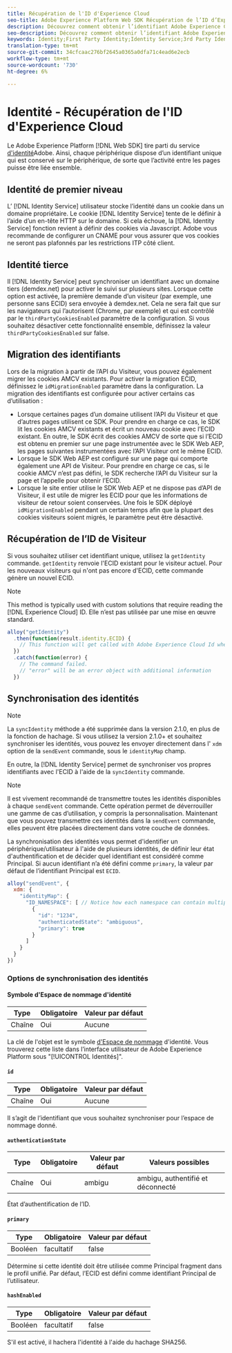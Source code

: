 ```yaml
---
title: Récupération de l'ID d'Experience Cloud
seo-title: Adobe Experience Platform Web SDK Récupération de l’ID d’Experience Cloud
description: Découvrez comment obtenir l’identifiant Adobe Experience Cloud.
seo-description: Découvrez comment obtenir l’identifiant Adobe Experience Cloud.
keywords: Identity;First Party Identity;Identity Service;3rd Party Identity;ID Migration;Visitor ID;third party identity;thirdPartyCookiesEnabled;idMigrationEnabled;getIdentity;Syncing Identities;syncIdentity;sendEvent;identityMap;primary;ecid;Identity Namespace;namespace id;authenticationState;hashEnabled;
translation-type: tm+mt
source-git-commit: 34cfcaac276bf2645a0365a0dfa71c4ead6e2ecb
workflow-type: tm+mt
source-wordcount: '730'
ht-degree: 6%

---
```



# Identité - Récupération de l&#39;ID d&#39;Experience Cloud

Le Adobe Experience Platform [!DNL Web SDK] tire parti du service [d&#39;identité](../../identity-service/ecid.md)Adobe. Ainsi, chaque périphérique dispose d’un identifiant unique qui est conservé sur le périphérique, de sorte que l’activité entre les pages puisse être liée ensemble.

## Identité de premier niveau

L’ [!DNL Identity Service] utilisateur stocke l’identité dans un cookie dans un domaine propriétaire. Le cookie [!DNL Identity Service] tente de le définir à l’aide d’un en-tête HTTP sur le domaine. Si cela échoue, la [!DNL Identity Service] fonction revient à définir des cookies via Javascript. Adobe vous recommande de configurer un CNAME pour vous assurer que vos cookies ne seront pas plafonnés par les restrictions ITP côté client.

## Identité tierce

Il [!DNL Identity Service] peut synchroniser un identifiant avec un domaine tiers (demdex.net) pour activer le suivi sur plusieurs sites. Lorsque cette option est activée, la première demande d’un visiteur (par exemple, une personne sans ECID) sera envoyée à demdex.net. Cela ne sera fait que sur les navigateurs qui l’autorisent (Chrome, par exemple) et qui est contrôlé par le `thirdPartyCookiesEnabled` paramètre de la configuration. Si vous souhaitez désactiver cette fonctionnalité ensemble, définissez la valeur `thirdPartyCookiesEnabled` sur false.

## Migration des identifiants

Lors de la migration à partir de l’API du Visiteur, vous pouvez également migrer les cookies AMCV existants. Pour activer la migration ECID, définissez le `idMigrationEnabled` paramètre dans la configuration. La migration des identifiants est configurée pour activer certains cas d’utilisation :

* Lorsque certaines pages d’un domaine utilisent l’API du Visiteur et que d’autres pages utilisent ce SDK. Pour prendre en charge ce cas, le SDK lit les cookies AMCV existants et écrit un nouveau cookie avec l’ECID existant. En outre, le SDK écrit des cookies AMCV de sorte que si l’ECID est obtenu en premier sur une page instrumentée avec le SDK Web AEP, les pages suivantes instrumentées avec l’API Visiteur ont le même ECID.
* Lorsque le SDK Web AEP est configuré sur une page qui comporte également une API de Visiteur. Pour prendre en charge ce cas, si le cookie AMCV n’est pas défini, le SDK recherche l’API du Visiteur sur la page et l’appelle pour obtenir l’ECID.
* Lorsque le site entier utilise le SDK Web AEP et ne dispose pas d’API de Visiteur, il est utile de migrer les ECID pour que les informations de visiteur de retour soient conservées. Une fois le SDK déployé `idMigrationEnabled` pendant un certain temps afin que la plupart des cookies visiteurs soient migrés, le paramètre peut être désactivé.

## Récupération de l’ID de Visiteur

Si vous souhaitez utiliser cet identifiant unique, utilisez la `getIdentity` commande. `getIdentity` renvoie l&#39;ECID existant pour le visiteur actuel. Pour les nouveaux visiteurs qui n&#39;ont pas encore d&#39;ECID, cette commande génère un nouvel ECID.

>[!NOTE]
>
>This method is typically used with custom solutions that require reading the [!DNL Experience Cloud] ID. Elle n’est pas utilisée par une mise en œuvre standard.

```javascript
alloy("getIdentity")
  .then(function(result.identity.ECID) {
    // This function will get called with Adobe Experience Cloud Id when the command promise is resolved
  })
  .catch(function(error) {
    // The command failed.
    // "error" will be an error object with additional information
  })
```

## Synchronisation des identités

>[!NOTE]
>
>La `syncIdentity` méthode a été supprimée dans la version 2.1.0, en plus de la fonction de hachage. Si vous utilisez la version 2.1.0+ et souhaitez synchroniser les identités, vous pouvez les envoyer directement dans l&#39; `xdm` option de la `sendEvent` commande, sous le `identityMap` champ.

En outre, la [!DNL Identity Service] permet de synchroniser vos propres identifiants avec l&#39;ECID à l&#39;aide de la `syncIdentity` commande.

>[!NOTE]
>
>Il est vivement recommandé de transmettre toutes les identités disponibles à chaque `sendEvent` commande. Cette opération permet de déverrouiller une gamme de cas d’utilisation, y compris la personnalisation. Maintenant que vous pouvez transmettre ces identités dans la `sendEvent` commande, elles peuvent être placées directement dans votre couche de données.

La synchronisation des identités vous permet d&#39;identifier un périphérique/utilisateur à l&#39;aide de plusieurs identités, de définir leur état d&#39;authentification et de décider quel identifiant est considéré comme Principal. Si aucun identifiant n’a été défini comme `primary`, la valeur par défaut de l’identifiant Principal est `ECID`.

```javascript
alloy("sendEvent", {
  xdm: {
    "identityMap": {
      "ID_NAMESPACE": [ // Notice how each namespace can contain multiple identifiers.
        {
          "id": "1234",
          "authenticatedState": "ambiguous",
          "primary": true
        }
      ]
    }
  }
})
```


### Options de synchronisation des identités

#### Symbole d&#39;Espace de nommage d&#39;identité

| **Type** | **Obligatoire** | **Valeur par défaut** |
| -------- | ------------ | ----------------- |
| Chaîne | Oui | Aucune |

La clé de l&#39;objet est le symbole [d&#39;Espace de nommage](../../identity-service/namespaces.md) d&#39;identité. Vous trouverez cette liste dans l’interface utilisateur de Adobe Experience Platform sous &quot;[!UICONTROL Identités]&quot;.

#### `id`

| **Type** | **Obligatoire** | **Valeur par défaut** |
| -------- | ------------ | ----------------- |
| Chaîne | Oui | Aucune |

Il s’agit de l’identifiant que vous souhaitez synchroniser pour l’espace de nommage donné.

#### `authenticationState`

| **Type** | **Obligatoire** | **Valeur par défaut** | **Valeurs possibles** |
| -------- | ------------ | ----------------- | ------------------------------------ |
| Chaîne | Oui | ambigu | ambigu, authentifié et déconnecté |

État d’authentification de l’ID.

#### `primary`

| **Type** | **Obligatoire** | **Valeur par défaut** |
| -------- | ------------ | ----------------- |
| Booléen | facultatif | false |

Détermine si cette identité doit être utilisée comme Principal fragment dans le profil unifié. Par défaut, l’ECID est défini comme identifiant Principal de l’utilisateur.

#### `hashEnabled`

| **Type** | **Obligatoire** | **Valeur par défaut** |
| -------- | ------------ | ----------------- |
| Booléen | facultatif | false |

S&#39;il est activé, il hachera l&#39;identité à l&#39;aide du hachage SHA256.

